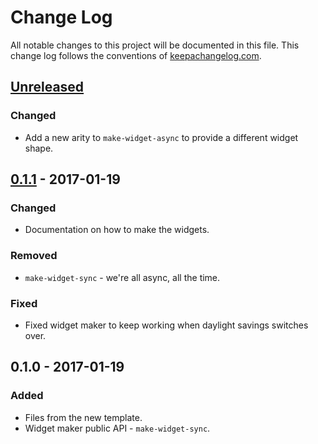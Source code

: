# Change Log
All notable changes to this project will be documented in this file. This change log follows the conventions of [keepachangelog.com](http://keepachangelog.com/).

## [Unreleased]
### Changed
- Add a new arity to `make-widget-async` to provide a different widget shape.

## [0.1.1] - 2017-01-19
### Changed
- Documentation on how to make the widgets.

### Removed
- `make-widget-sync` - we're all async, all the time.

### Fixed
- Fixed widget maker to keep working when daylight savings switches over.

## 0.1.0 - 2017-01-19
### Added
- Files from the new template.
- Widget maker public API - `make-widget-sync`.

[Unreleased]: https://github.com/your-name/xorandor/compare/0.1.1...HEAD
[0.1.1]: https://github.com/your-name/xorandor/compare/0.1.0...0.1.1
